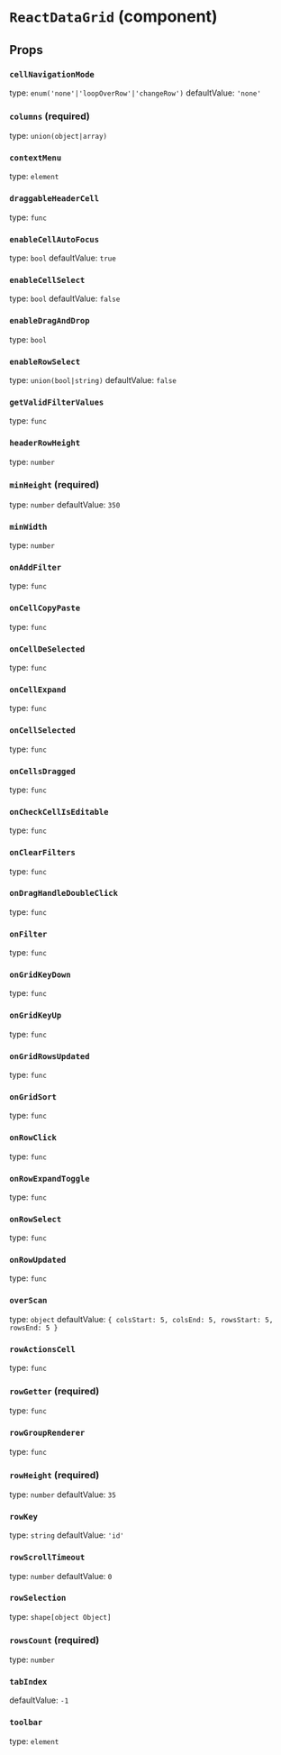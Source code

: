 `ReactDataGrid` (component)
===========================



Props
-----

### `cellNavigationMode`

type: `enum('none'|'loopOverRow'|'changeRow')`
defaultValue: `'none'`


### `columns` (required)

type: `union(object|array)`


### `contextMenu`

type: `element`


### `draggableHeaderCell`

type: `func`


### `enableCellAutoFocus`

type: `bool`
defaultValue: `true`


### `enableCellSelect`

type: `bool`
defaultValue: `false`


### `enableDragAndDrop`

type: `bool`


### `enableRowSelect`

type: `union(bool|string)`
defaultValue: `false`


### `getValidFilterValues`

type: `func`


### `headerRowHeight`

type: `number`


### `minHeight` (required)

type: `number`
defaultValue: `350`


### `minWidth`

type: `number`


### `onAddFilter`

type: `func`


### `onCellCopyPaste`

type: `func`


### `onCellDeSelected`

type: `func`


### `onCellExpand`

type: `func`


### `onCellSelected`

type: `func`


### `onCellsDragged`

type: `func`


### `onCheckCellIsEditable`

type: `func`


### `onClearFilters`

type: `func`


### `onDragHandleDoubleClick`

type: `func`


### `onFilter`

type: `func`


### `onGridKeyDown`

type: `func`


### `onGridKeyUp`

type: `func`


### `onGridRowsUpdated`

type: `func`


### `onGridSort`

type: `func`


### `onRowClick`

type: `func`


### `onRowExpandToggle`

type: `func`


### `onRowSelect`

type: `func`


### `onRowUpdated`

type: `func`


### `overScan`

type: `object`
defaultValue: `{
  colsStart: 5,
  colsEnd: 5,
  rowsStart: 5,
  rowsEnd: 5
}`


### `rowActionsCell`

type: `func`


### `rowGetter` (required)

type: `func`


### `rowGroupRenderer`

type: `func`


### `rowHeight` (required)

type: `number`
defaultValue: `35`


### `rowKey`

type: `string`
defaultValue: `'id'`


### `rowScrollTimeout`

type: `number`
defaultValue: `0`


### `rowSelection`

type: `shape[object Object]`


### `rowsCount` (required)

type: `number`


### `tabIndex`

defaultValue: `-1`


### `toolbar`

type: `element`

